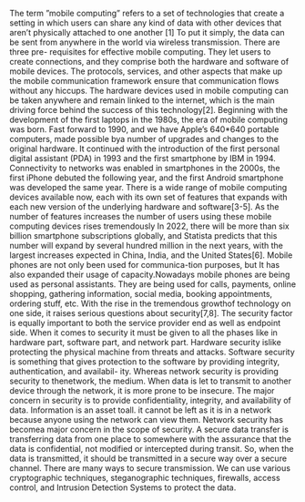 The term ”mobile computing” refers to a set of technologies that create a setting in which users can share any kind of data with other devices that aren’t physically attached to one another [1] To put it simply, the data can be sent from anywhere in the world via wireless transmission. There are three pre- requisites for effective mobile computing. They let users to create connections, and they comprise both the hardware and software of mobile devices. The protocols, services, and other aspects that make up the mobile communication framework ensure that communication flows without any hiccups. The hardware devices used in mobile computing can be taken anywhere and remain linked to the internet, which is the main driving force behind the success of this technology[2]. Beginning with the development of the first laptops in the 1980s, the era of mobile computing was born. Fast forward to 1990, and we have Apple’s 640*640 portable computers, made possible bya number of upgrades and changes to the original hardware. It continued with the introduction of the first personal digital assistant (PDA) in 1993 and the first smartphone by IBM in 1994. Connectivity to networks was enabled in smartphones in the 2000s, the first iPhone debuted the following year, and the first Android smartphone was developed the same year. There is a wide range of mobile computing devices available now, each with its own set of features that expands with each new version of the underlying hardware and software[3-5].
As the number of features increases the number of users using these mobile computing devices rises tremendously In 2022, there will be more than six billion smartphone subscriptions globally, and Statista predicts that this number will expand by several hundred million in the next years, with the largest increases expected in China, India, and the United States[6]. Mobile phones are not only been used for communica-tion purposes, but It has also expanded their usage of capacity.Nowadays mobile phones are being used as personal assistants. They are being used for calls, payments, online shopping, gathering information, social media, booking appointments, ordering stuff, etc. With the rise in the tremendous growthof technology on one side, it raises serious questions about security[7,8]. The security factor is equally important to both the service provider end as well as endpoint side. When it comes to security it must be given to all the phases like in hardware part, software part, and network part. Hardware security islike protecting the physical machine from threats and attacks. Software security is something that gives protection to the software by providing integrity, authentication, and availabil- ity. Whereas network security is providing security to thenetwork, the medium. When data is let to transmit to another device through the network, it is more prone to be insecure. The major concern in security is to provide confidentiality, integrity, and availability of data. Information is an asset toall. it cannot be left as it is in a network because anyone using the network can view them. Network security has becomea major concern in the scope of security. A secure data transfer is transferring data from one place to somewhere with the assurance that the data is confidential, not modified or intercepted during transit. So, when the data is transmitted, it should be transmitted in a secure way over a secure channel. There are many ways to secure transmission. We can use various cryptographic techniques, steganographic techniques, firewalls, access control, and Intrusion Detection Systems to protect the data.



	
 




